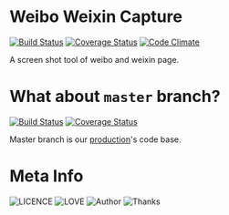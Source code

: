 # Weibo Weixin Capture
[![Build Status](https://img.shields.io/travis/DistPub/weibo_weixin_screen_shot/develop.svg?style=flat-square)](https://travis-ci.org/DistPub/weibo_weixin_screen_shot)
[![Coverage Status](https://img.shields.io/coveralls/DistPub/weibo_weixin_screen_shot/develop.svg?style=flat-square)](https://coveralls.io/r/DistPub/weibo_weixin_screen_shot?branch=develop)
[![Code Climate](https://img.shields.io/codeclimate/github/DistPub/weibo_weixin_screen_shot.svg?style=flat-square)](https://codeclimate.com/github/DistPub/weibo_weixin_screen_shot)

A screen shot tool of weibo and weixin page.

# What about `master` branch?
[![Build Status](https://img.shields.io/travis/DistPub/weibo_weixin_screen_shot/master.svg?style=flat-square)](https://travis-ci.org/DistPub/weibo_weixin_screen_shot)
[![Coverage Status](https://img.shields.io/coveralls/DistPub/weibo_weixin_screen_shot/master.svg?style=flat-square)](https://coveralls.io/r/DistPub/weibo_weixin_screen_shot?branch=master)

Master branch is our [production](http://tools.dist.pub/)'s code base.

# Meta Info
![LICENCE](https://img.shields.io/badge/LICENCE-MIT-brightgreen.svg?style=flat-square)
![LOVE](https://img.shields.io/badge/Code%20with-%E2%9D%A4-brightgreen.svg?style=flat-square)
![Author](https://img.shields.io/badge/Author-Smite%20Chow-brightgreen.svg?style=flat-square)
![Thanks](https://img.shields.io/badge/Thanks-Yuer-brightgreen.svg?style=flat-square)
